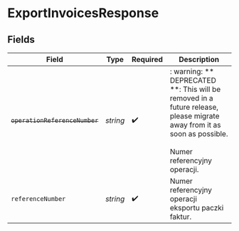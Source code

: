 # ExportInvoicesResponse


## Fields

| Field                                                                                                                                                 | Type                                                                                                                                                  | Required                                                                                                                                              | Description                                                                                                                                           |
| ----------------------------------------------------------------------------------------------------------------------------------------------------- | ----------------------------------------------------------------------------------------------------------------------------------------------------- | ----------------------------------------------------------------------------------------------------------------------------------------------------- | ----------------------------------------------------------------------------------------------------------------------------------------------------- |
| ~~`operationReferenceNumber`~~                                                                                                                        | *string*                                                                                                                                              | :heavy_check_mark:                                                                                                                                    | : warning: ** DEPRECATED **: This will be removed in a future release, please migrate away from it as soon as possible.<br/><br/>Numer referencyjny operacji. |
| `referenceNumber`                                                                                                                                     | *string*                                                                                                                                              | :heavy_check_mark:                                                                                                                                    | Numer referencyjny operacji eksportu paczki faktur.                                                                                                   |